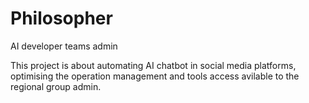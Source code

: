 # Philosopher
AI developer teams admin

This project is about automating AI chatbot in social media platforms, optimising the operation management and tools access avilable to the regional group admin.
